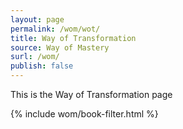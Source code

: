 ```yaml
---
layout: page
permalink: /wom/wot/
title: Way of Transformation
source: Way of Mastery
surl: /wom/
publish: false
---
```


This is the Way of Transformation page

{% include wom/book-filter.html %}

